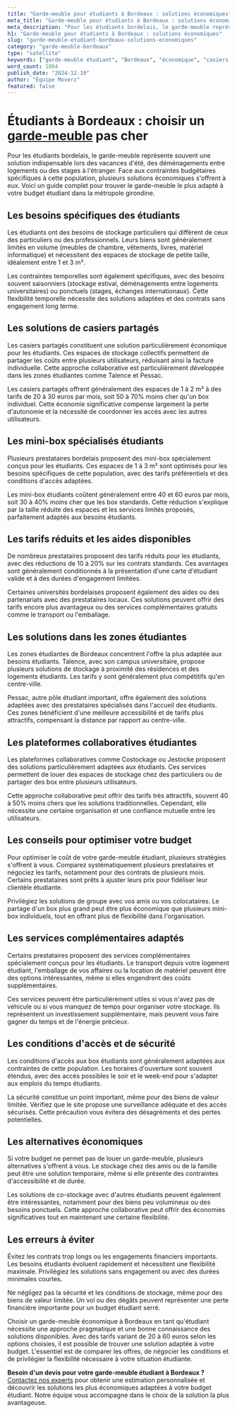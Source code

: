 ```yaml
---
title: "Garde-meuble pour étudiants à Bordeaux : solutions économiques"
meta_title: "Garde-meuble pour étudiants à Bordeaux : solutions économiques"
meta_description: "Pour les étudiants bordelais, le garde-meuble représente souvent une solution indispensable lors des vacances d'été, des déménagements entre logements."
h1: "Garde-meuble pour étudiants à Bordeaux : solutions économiques"
slug: "garde-meuble-etudiant-bordeaux-solutions-economiques"
category: "garde-meuble-bordeaux"
type: "satellite"
keywords: ["garde-meuble étudiant", "Bordeaux", "économique", "casiers partagés"]
word_count: 1064
publish_date: "2024-12-19"
author: "Équipe Moverz"
featured: false
---
```



# Étudiants à Bordeaux : choisir un [garde-meuble](/blog/garde-meuble/guide) pas cher

Pour les étudiants bordelais, le garde-meuble représente souvent une solution indispensable lors des vacances d'été, des déménagements entre logements ou des stages à l'étranger. Face aux contraintes budgétaires spécifiques à cette population, plusieurs solutions économiques s'offrent à eux. Voici un guide complet pour trouver le garde-meuble le plus adapté à votre budget étudiant dans la métropole girondine.

## Les besoins spécifiques des étudiants

Les étudiants ont des besoins de stockage particuliers qui diffèrent de ceux des particuliers ou des professionnels. Leurs biens sont généralement limités en volume (meubles de chambre, vêtements, livres, matériel informatique) et nécessitent des espaces de stockage de petite taille, idéalement entre 1 et 3 m².

Les contraintes temporelles sont également spécifiques, avec des besoins souvent saisonniers (stockage estival, déménagements entre logements universitaires) ou ponctuels (stages, échanges internationaux). Cette flexibilité temporelle nécessite des solutions adaptées et des contrats sans engagement long terme.

## Les solutions de casiers partagés

Les casiers partagés constituent une solution particulièrement économique pour les étudiants. Ces espaces de stockage collectifs permettent de partager les coûts entre plusieurs utilisateurs, réduisant ainsi la facture individuelle. Cette approche collaborative est particulièrement développée dans les zones étudiantes comme Talence et Pessac.

Les casiers partagés offrent généralement des espaces de 1 à 2 m² à des tarifs de 20 à 30 euros par mois, soit 50 à 70% moins cher qu'un box individuel. Cette économie significative compense largement la perte d'autonomie et la nécessité de coordonner les accès avec les autres utilisateurs.

## Les mini-box spécialisés étudiants

Plusieurs prestataires bordelais proposent des mini-box spécialement conçus pour les étudiants. Ces espaces de 1 à 3 m² sont optimisés pour les besoins spécifiques de cette population, avec des tarifs préférentiels et des conditions d'accès adaptées.

Les mini-box étudiants coûtent généralement entre 40 et 60 euros par mois, soit 30 à 40% moins cher que les box standards. Cette réduction s'explique par la taille réduite des espaces et les services limités proposés, parfaitement adaptés aux besoins étudiants.

## Les tarifs réduits et les aides disponibles

De nombreux prestataires proposent des tarifs réduits pour les étudiants, avec des réductions de 10 à 20% sur les contrats standards. Ces avantages sont généralement conditionnés à la présentation d'une carte d'étudiant valide et à des durées d'engagement limitées.

Certaines universités bordelaises proposent également des aides ou des partenariats avec des prestataires locaux. Ces solutions peuvent offrir des tarifs encore plus avantageux ou des services complémentaires gratuits comme le transport ou l'emballage.

## Les solutions dans les zones étudiantes

Les zones étudiantes de Bordeaux concentrent l'offre la plus adaptée aux besoins étudiants. Talence, avec son campus universitaire, propose plusieurs solutions de stockage à proximité des résidences et des logements étudiants. Les tarifs y sont généralement plus compétitifs qu'en centre-ville.

Pessac, autre pôle étudiant important, offre également des solutions adaptées avec des prestataires spécialisés dans l'accueil des étudiants. Ces zones bénéficient d'une meilleure accessibilité et de tarifs plus attractifs, compensant la distance par rapport au centre-ville.

## Les plateformes collaboratives étudiantes

Les plateformes collaboratives comme Costockage ou Jestocke proposent des solutions particulièrement adaptées aux étudiants. Ces services permettent de louer des espaces de stockage chez des particuliers ou de partager des box entre plusieurs utilisateurs.

Cette approche collaborative peut offrir des tarifs très attractifs, souvent 40 à 50% moins chers que les solutions traditionnelles. Cependant, elle nécessite une certaine organisation et une confiance mutuelle entre les utilisateurs.

## Les conseils pour optimiser votre budget

Pour optimiser le coût de votre garde-meuble étudiant, plusieurs stratégies s'offrent à vous. Comparez systématiquement plusieurs prestataires et négociez les tarifs, notamment pour des contrats de plusieurs mois. Certains prestataires sont prêts à ajuster leurs prix pour fidéliser leur clientèle étudiante.

Privilégiez les solutions de groupe avec vos amis ou vos colocataires. Le partage d'un box plus grand peut être plus économique que plusieurs mini-box individuels, tout en offrant plus de flexibilité dans l'organisation.

## Les services complémentaires adaptés

Certains prestataires proposent des services complémentaires spécialement conçus pour les étudiants. Le transport depuis votre logement étudiant, l'emballage de vos affaires ou la location de matériel peuvent être des options intéressantes, même si elles engendrent des coûts supplémentaires.

Ces services peuvent être particulièrement utiles si vous n'avez pas de véhicule ou si vous manquez de temps pour organiser votre stockage. Ils représentent un investissement supplémentaire, mais peuvent vous faire gagner du temps et de l'énergie précieux.

## Les conditions d'accès et de sécurité

Les conditions d'accès aux box étudiants sont généralement adaptées aux contraintes de cette population. Les horaires d'ouverture sont souvent étendus, avec des accès possibles le soir et le week-end pour s'adapter aux emplois du temps étudiants.

La sécurité constitue un point important, même pour des biens de valeur limitée. Vérifiez que le site propose une surveillance adéquate et des accès sécurisés. Cette précaution vous évitera des désagréments et des pertes potentielles.

## Les alternatives économiques

Si votre budget ne permet pas de louer un garde-meuble, plusieurs alternatives s'offrent à vous. Le stockage chez des amis ou de la famille peut être une solution temporaire, même si elle présente des contraintes d'accessibilité et de durée.

Les solutions de co-stockage avec d'autres étudiants peuvent également être intéressantes, notamment pour des biens peu volumineux ou des besoins ponctuels. Cette approche collaborative peut offrir des économies significatives tout en maintenant une certaine flexibilité.

## Les erreurs à éviter

Évitez les contrats trop longs ou les engagements financiers importants. Les besoins étudiants évoluent rapidement et nécessitent une flexibilité maximale. Privilégiez les solutions sans engagement ou avec des durées minimales courtes.

Ne négligez pas la sécurité et les conditions de stockage, même pour des biens de valeur limitée. Un vol ou des dégâts peuvent représenter une perte financière importante pour un budget étudiant serré.

Choisir un garde-meuble économique à Bordeaux en tant qu'étudiant nécessite une approche pragmatique et une bonne connaissance des solutions disponibles. Avec des tarifs variant de 20 à 60 euros selon les options choisies, il est possible de trouver une solution adaptée à votre budget. L'essentiel est de comparer les offres, de négocier les conditions et de privilégier la flexibilité nécessaire à votre situation étudiante.

**Besoin d'un devis pour votre garde-meuble étudiant à Bordeaux ?** [Contactez nos experts](/contact) pour obtenir une estimation personnalisée et découvrir les solutions les plus économiques adaptées à votre budget étudiant. Notre équipe vous accompagne dans le choix de la solution la plus avantageuse.
